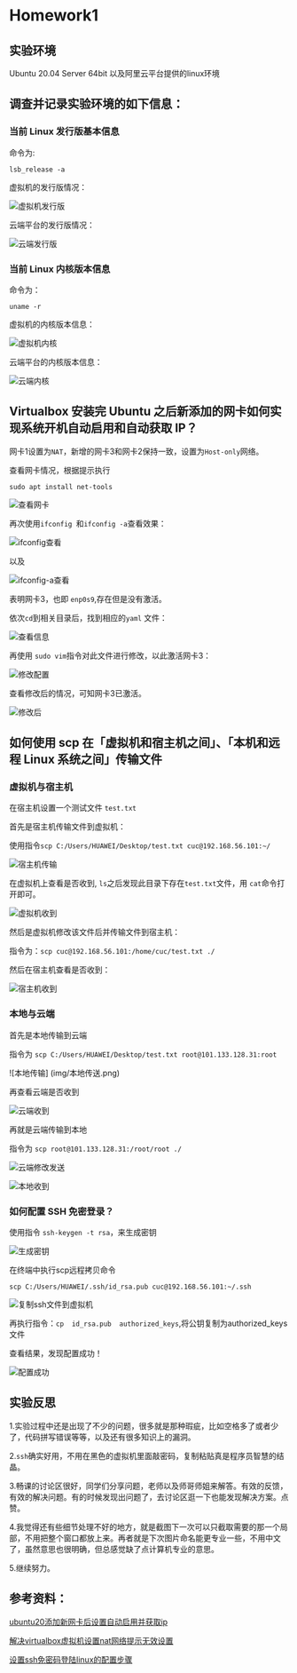 # Homework1

## 实验环境

Ubuntu 20.04 Server 64bit 以及阿里云平台提供的linux环境

## 调查并记录实验环境的如下信息：
### 当前 Linux 发行版基本信息

命令为:

 `lsb_release -a `

 虚拟机的发行版情况：

![虚拟机发行版](img/虚拟机发行版.png)

云端平台的发行版情况：

![云端发行版](img/云端发行版.png)

### 当前 Linux 内核版本信息

命令为：

`uname -r`

虚拟机的内核版本信息：

![虚拟机内核](img/虚拟机内核.png)

云端平台的内核版本信息：

![云端内核](img/云端内核.png)

## Virtualbox 安装完 Ubuntu 之后新添加的网卡如何实现系统开机自动启用和自动获取 IP？

网卡1设置为`NAT`，新增的网卡3和网卡2保持一致，设置为`Host-only`网络。

查看网卡情况，根据提示执行

`sudo apt install net-tools`

![查看网卡](img/查看网卡.png)

再次使用`ifconfig `和`ifconfig -a`查看效果：

![ifconfig查看](img/ifconfig.png)

以及

![ifconfig-a查看](img/ifconfiga.png)

表明网卡3，也即 `enp0s9`,存在但是没有激活。

依次`cd`到相关目录后，找到相应的`yaml` 文件： 

![查看信息](img/查看信息.png)

再使用 `sudo vim`指令对此文件进行修改，以此激活网卡3：

![修改配置](img/修改配置.png)

查看修改后的情况，可知网卡3已激活。

![修改后](img/修改后.png)

## 如何使用 scp 在「虚拟机和宿主机之间」、「本机和远程 Linux 系统之间」传输文件

### 虚拟机与宿主机

在宿主机设置一个测试文件 `test.txt`

首先是宿主机传输文件到虚拟机：

使用指令`scp C:/Users/HUAWEI/Desktop/test.txt cuc@192.168.56.101:~/`

![宿主机传输](img/宿主机传输.png)

在虚拟机上查看是否收到, `ls`之后发现此目录下存在`test.txt`文件，用 `cat`命令打开即可。

![虚拟机收到](img/虚拟机接收.png)

然后是虚拟机修改该文件后并传输文件到宿主机：

指令为：`scp cuc@192.168.56.101:/home/cuc/test.txt ./`


然后在宿主机查看是否收到：

![宿主机收到](img/宿主机收到.png)


### 本地与云端 ###

首先是本地传输到云端

指令为 `scp C:/Users/HUAWEI/Desktop/test.txt root@101.133.128.31:root`

 ![本地传输] (img/本地传送.png)

 再查看云端是否收到

 ![云端收到](img/远程收到.png)

 再就是云端传输到本地

 指令为  `scp root@101.133.128.31:/root/root ./`

 ![云端修改发送](img/远端修改并准备发送.png)

 ![本地收到](img/本地收到.png)

### 如何配置 SSH 免密登录？

使用指令 `ssh-keygen -t rsa`，来生成密钥

![生成密钥](img/生成密钥.png)

在终端中执行scp远程拷贝命令

`scp C:/Users/HUAWEI/.ssh/id_rsa.pub cuc@192.168.56.101:~/.ssh`

![复制ssh文件到虚拟机](img/复制ssh文件到虚拟机.png)

 再执行指令：`cp  id_rsa.pub  authorized_keys`,将公钥复制为authorized_keys文件

 查看结果，发现配置成功！

 ![配置成功](img/免密登录配置成功.png)


## 实验反思

1.实验过程中还是出现了不少的问题，很多就是那种瑕疵，比如空格多了或者少了，代码拼写错误等等，以及还有很多知识上的漏洞。

2.`ssh`确实好用，不用在黑色的虚拟机里面敲密码，复制粘贴真是程序员智慧的结晶。

3.畅课的讨论区很好，同学们分享问题，老师以及师哥师姐来解答。有效的反馈，有效的解决问题。有的时候发现出问题了，去讨论区逛一下也能发现解决方案。点赞。

4.我觉得还有些细节处理不好的地方，就是截图下一次可以只截取需要的那一个局部，不用把整个窗口都放上来。再者就是下次图片命名能更专业一些，不用中文了，虽然意思也很明确，但总感觉缺了点计算机专业的意思。

5.继续努力。


## 参考资料：
[ubuntu20添加新网卡后设置自动启用并获取ip](https://blog.csdn.net/xiongyangg/article/details/110206220)

[解决virtualbox虚拟机设置nat网络提示无效设置](https://jingyan.baidu.com/article/a3f121e4850c98fc9052bb97.html)

[设置ssh免密码登陆linux的配置步骤](https://www.jianshu.com/p/e9db116fef8c)
